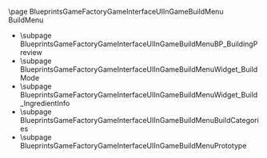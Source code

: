 \page BlueprintsGameFactoryGameInterfaceUIInGameBuildMenu BuildMenu
- \subpage BlueprintsGameFactoryGameInterfaceUIInGameBuildMenuBP_BuildingPreview
- \subpage BlueprintsGameFactoryGameInterfaceUIInGameBuildMenuWidget_BuildMode
- \subpage BlueprintsGameFactoryGameInterfaceUIInGameBuildMenuWidget_Build_IngredientInfo
- \subpage BlueprintsGameFactoryGameInterfaceUIInGameBuildMenuBuildCategories
- \subpage BlueprintsGameFactoryGameInterfaceUIInGameBuildMenuPrototype
